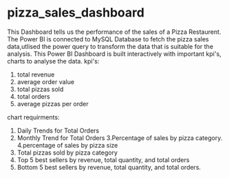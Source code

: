 # pizza_sales_dashboard
This Dashboard tells us the performance of the sales of a Pizza Restaurent.
The Power BI is connected to MySQL Database to fetch the pizza sales data,utlised the power query to transform the data that is suitable for the analysis.
This Power BI Dashboard is built interactively with important kpi's, charts to analyse the data.
kpi's:
1. total revenue
2. average order value
3. total pizzas sold
4. total orders
5. average pizzas per order

chart requirments:

1. Daily Trends for Total Orders
2. Monthly Trend for Total Orders
3.Percentage of sales by pizza category.
4.percentage of sales by pizza size
5. Total pizzas sold by pizza category
6. Top 5 best sellers by revenue, total quantity, and total orders
7. Bottom 5 best sellers by revenue, total quantity, and total orders.
